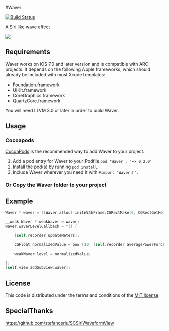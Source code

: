 #Waver

[![Build Status](https://travis-ci.org/kevinzhow/PNChart.png?branch=master)](https://travis-ci.org/kevinzhow/PNChart)

A Siri like wave effect

[![](https://dl.dropboxusercontent.com/u/1599662/waver/waver.png)](https://dl.dropboxusercontent.com/u/1599662/waver/wave.mov)

## Requirements

Waver works on iOS 7.0 and later version and is compatible with ARC projects. It depends on the following Apple frameworks, which should already be included with most Xcode templates:

* Foundation.framework
* UIKit.framework
* CoreGraphics.framework
* QuartzCore.framework

You will need LLVM 3.0 or later in order to build Waver.


## Usage

### Cocoapods

[CocoaPods](http://cocoapods.org) is the recommended way to add Waver to your project.

1. Add a pod entry for Waver to your Podfile `pod 'Waver', '~> 0.2.0'`
2. Install the pod(s) by running `pod install`.
3. Include Waver wherever you need it with `#import "Waver.h"`.


### Or Copy the Waver folder to your project


## Example


```objective-c
Waver * waver = [[Waver alloc] initWithFrame:CGRectMake(0, CGRectGetHeight(self.view.bounds)/2.0 - 50.0, CGRectGetWidth(self.view.bounds), 100.0)];

__weak Waver * weakWaver = waver;
waver.waverLevelCallback = ^() {

    [self.recorder updateMeters];

    CGFloat normalizedValue = pow (10, [self.recorder averagePowerForChannel:0] / 50);

    weakWaver.level = normalizedValue;

};
[self.view addSubview:waver];

```

## License

This code is distributed under the terms and conditions of the [MIT license](LICENSE).

## SpecialThanks
https://github.com/stefanceriu/SCSiriWaveformView

